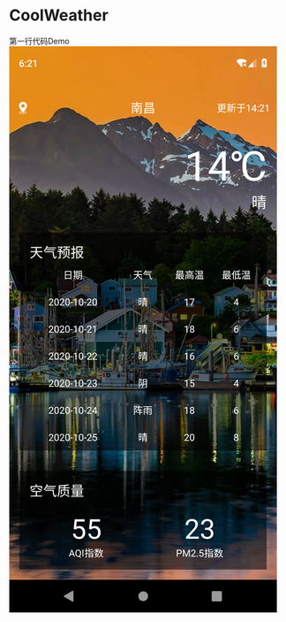 # CoolWeather
第一行代码Demo
![srceenshot](https://github.com/SMAXLYB/CoolWeather/blob/master/Screenshot.png)
